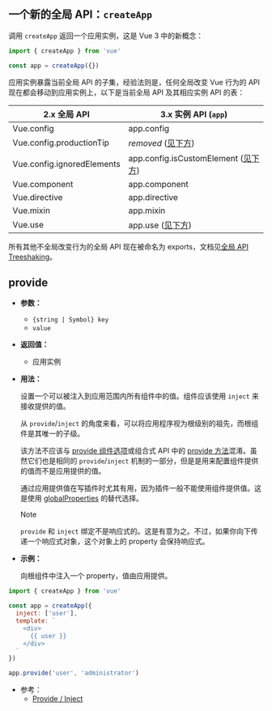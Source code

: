 ## 一个新的全局 API：`createApp`

调用 `createApp` 返回一个应用实例，这是 Vue 3 中的新概念：

```js
import { createApp } from 'vue'

const app = createApp({})
```

应用实例暴露当前全局 API 的子集，经验法则是，任何全局改变 Vue 行为的 API 现在都会移动到应用实例上，以下是当前全局 API 及其相应实例 API 的表：

| 2.x 全局 API               | 3.x 实例 API (`app`)                                         |
| -------------------------- | ------------------------------------------------------------ |
| Vue.config                 | app.config                                                   |
| Vue.config.productionTip   | *removed* ([见下方](https://www.vue3js.cn/docs/zh/guide/migration/global-api.html#config-productiontip-removed)) |
| Vue.config.ignoredElements | app.config.isCustomElement ([见下方](https://www.vue3js.cn/docs/zh/guide/migration/global-api.html#config-ignoredelements-is-now-config-iscustomelement)) |
| Vue.component              | app.component                                                |
| Vue.directive              | app.directive                                                |
| Vue.mixin                  | app.mixin                                                    |
| Vue.use                    | app.use ([见下方](https://www.vue3js.cn/docs/zh/guide/migration/global-api.html#a-note-for-plugin-authors)) |

所有其他不全局改变行为的全局 API 现在被命名为 exports，文档见[全局 API Treeshaking](https://www.vue3js.cn/docs/zh/guide/migration/global-api-treeshaking.html)。

## provide

- **参数：**

  - `{string | Symbol} key`
  - `value`

- **返回值：**

  - 应用实例

- **用法：**

  设置一个可以被注入到应用范围内所有组件中的值。组件应该使用 `inject` 来接收提供的值。

  从 `provide`/`inject` 的角度来看，可以将应用程序视为根级别的祖先，而根组件是其唯一的子级。

  该方法不应该与 [provide 组件选项](https://www.vue3js.cn/docs/zh/api/options-composition.html#provide-inject)或组合式 API 中的 [provide 方法](https://www.vue3js.cn/docs/zh/api/composition-api.html#provide-inject)混淆。虽然它们也是相同的 `provide`/`inject` 机制的一部分，但是是用来配置组件提供的值而不是应用提供的值。

  通过应用提供值在写插件时尤其有用，因为插件一般不能使用组件提供值。这是使用 [globalProperties](https://www.vue3js.cn/docs/zh/api/application-config.html#globalProperties) 的替代选择。

  Note

  `provide` 和 `inject` 绑定不是响应式的。这是有意为之。不过，如果你向下传递一个响应式对象，这个对象上的 property 会保持响应式。

- **示例：**

  向根组件中注入一个 property，值由应用提供。

```js
import { createApp } from 'vue'

const app = createApp({
  inject: ['user'],
  template: `
    <div>
      {{ user }}
    </div>
  `
})

app.provide('user', 'administrator')
```

- 参考：
  - [Provide / Inject](https://www.vue3js.cn/docs/zh/guide/component-provide-inject.html)